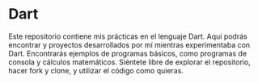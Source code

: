 # Dart
Este repositorio contiene mis prácticas en el lenguaje Dart. Aquí podrás encontrar y proyectos desarrollados por mí mientras experimentaba con Dart.  Encontrarás ejemplos de programas básicos, como programas de consola y cálculos matemáticos. Siéntete libre de explorar el repositorio, hacer fork y clone, y utilizar el código como quieras. 
